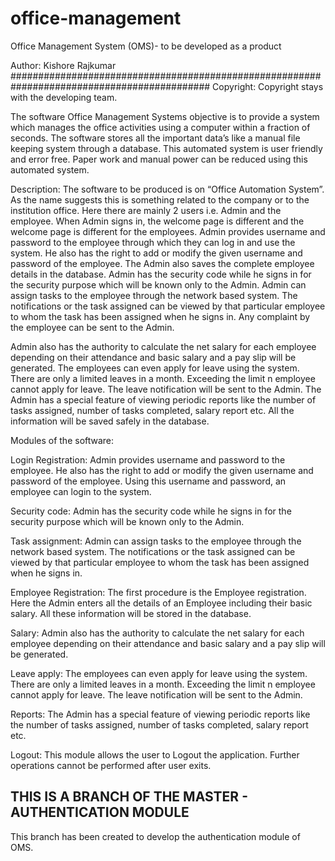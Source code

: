 # office-management
Office Management System (OMS)- to be developed as a product

Author: Kishore Rajkumar
############################################################################################
Copyright: 
	Copyright stays with the developing team.

	
The software Office Management Systems objective is to provide a system which manages the office 
activities using a computer within a fraction of seconds. The software stores all the important data’s like 
a manual file keeping system through a database. This automated system is user friendly and error free. 
Paper work and manual power can be reduced using this automated system.

Description: The software to be produced is on “Office Automation System”. 
As the name suggests this is something related to the company or to the institution office.
Here there are mainly 2 users i.e. Admin and the employee.
When Admin signs in, the welcome page is different and the welcome page is different for the employees.
Admin provides username and password to the employee through which they can log in and use the system. 
He also has the right to add or modify the given username and password of the employee. 
The Admin also saves the complete employee details in the database. 
Admin has the security code while he signs in for the security purpose which will be known only to the Admin. 
Admin can assign tasks to the employee through the network based system.
The notifications or the task assigned can be viewed by that particular employee to whom the
task has been assigned when he signs in.
Any complaint by the employee can be sent to the Admin.

Admin also has the authority to calculate the net salary for each employee depending on their attendance and basic salary 
and a pay slip will be generated. The employees can even apply for leave using the system.
There are only a limited leaves in a month. Exceeding the limit n employee cannot apply for leave.
The leave notification will be sent to the Admin. 
The Admin has a special feature of viewing periodic reports like the number of tasks assigned,
 number of tasks completed, salary report etc. All the information will be saved safely in the database.

Modules of the software:

Login Registration: Admin provides username and password to the employee.
 He also has the right to add or modify the given username and password of the employee.
  Using this username and password, an employee can login to the system.

Security code: Admin has the security code while he signs in for the security purpose which will be known only to the Admin.

Task assignment: Admin can assign tasks to the employee through the network based system.
 The notifications or the task assigned can be viewed by that particular employee to whom the task 
 has been assigned when he signs in.

Employee Registration: The first procedure is the Employee registration.
 Here the Admin enters all the details of an Employee including their basic salary.
  All these information will be stored in the database.

Salary: Admin also has the authority to calculate the net salary for each employee depending on their 
attendance and basic salary and a pay slip will be generated.

Leave apply: The employees can even apply for leave using the system.
 There are only a limited leaves in a month. Exceeding the limit n employee cannot apply for leave. 
 The leave notification will be sent to the Admin.

Reports: The Admin has a special feature of viewing periodic reports like the number of tasks assigned,
 number of tasks completed, salary report etc.

Logout: This module allows the user to Logout the application. Further operations cannot be performed after user exits.

## THIS IS A BRANCH OF THE MASTER - AUTHENTICATION MODULE

This branch has been created to develop the authentication module of OMS.
	